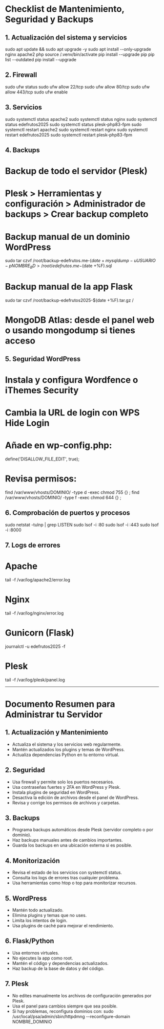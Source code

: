 # Checklist de Mantenimiento, Seguridad y Backups

## 1. Actualización del sistema y servicios
sudo apt update && sudo apt upgrade -y
sudo apt install --only-upgrade nginx apache2 php
source /.venv/bin/activate
pip install --upgrade pip
pip list --outdated
pip install --upgrade <paquete>

## 2. Firewall
sudo ufw status
sudo ufw allow 22/tcp
sudo ufw allow 80/tcp
sudo ufw allow 443/tcp
sudo ufw enable

## 3. Servicios
sudo systemctl status apache2
sudo systemctl status nginx
sudo systemctl status edefrutos2025
sudo systemctl status plesk-php83-fpm
sudo systemctl restart apache2
sudo systemctl restart nginx
sudo systemctl restart edefrutos2025
sudo systemctl restart plesk-php83-fpm

## 4. Backups
# Backup de todo el servidor (Plesk)
# Plesk > Herramientas y configuración > Administrador de backups > Crear backup completo
# Backup manual de un dominio WordPress
sudo tar czvf /root/backup-edefrutos.me-$(date +%F).tar.gz /var/www/vhosts/edefrutos.me/
mysqldump -u USUARIO -p NOMBRE_BD > /root/edefrutos.me-$(date +%F).sql
# Backup manual de la app Flask
sudo tar czvf /root/backup-edefrutos2025-$(date +%F).tar.gz /
# MongoDB Atlas: desde el panel web o usando mongodump si tienes acceso

## 5. Seguridad WordPress
# Instala y configura Wordfence o iThemes Security
# Cambia la URL de login con WPS Hide Login
# Añade en wp-config.php:
define('DISALLOW_FILE_EDIT', true);
# Revisa permisos:
find /var/www/vhosts/DOMINIO/ -type d -exec chmod 755 {} \;
find /var/www/vhosts/DOMINIO/ -type f -exec chmod 644 {} \;

## 6. Comprobación de puertos y procesos
sudo netstat -tulnp | grep LISTEN
sudo lsof -i :80
sudo lsof -i :443
sudo lsof -i :8000

## 7. Logs de errores
# Apache
tail -f /var/log/apache2/error.log
# Nginx
tail -f /var/log/nginx/error.log
# Gunicorn (Flask)
journalctl -u edefrutos2025 -f
# Plesk
tail -f /var/log/plesk/panel.log

---

# Documento Resumen para Administrar tu Servidor

## 1. Actualización y Mantenimiento
- Actualiza el sistema y los servicios web regularmente.
- Mantén actualizados los plugins y temas de WordPress.
- Actualiza dependencias Python en tu entorno virtual.

## 2. Seguridad
- Usa firewall y permite solo los puertos necesarios.
- Usa contraseñas fuertes y 2FA en WordPress y Plesk.
- Instala plugins de seguridad en WordPress.
- Desactiva la edición de archivos desde el panel de WordPress.
- Revisa y corrige los permisos de archivos y carpetas.

## 3. Backups
- Programa backups automáticos desde Plesk (servidor completo o por dominio).
- Haz backups manuales antes de cambios importantes.
- Guarda los backups en una ubicación externa si es posible.

## 4. Monitorización
- Revisa el estado de los servicios con systemctl status.
- Consulta los logs de errores tras cualquier problema.
- Usa herramientas como htop o top para monitorizar recursos.

## 5. WordPress
- Mantén todo actualizado.
- Elimina plugins y temas que no uses.
- Limita los intentos de login.
- Usa plugins de caché para mejorar el rendimiento.

## 6. Flask/Python
- Usa entornos virtuales.
- No ejecutes la app como root.
- Mantén el código y dependencias actualizados.
- Haz backup de la base de datos y del código.

## 7. Plesk
- No edites manualmente los archivos de configuración generados por Plesk.
- Usa el panel para cambios siempre que sea posible.
- Si hay problemas, reconfigura dominios con:
sudo /usr/local/psa/admin/sbin/httpdmng --reconfigure-domain NOMBRE_DOMINIO 